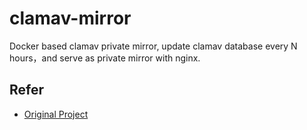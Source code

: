 # clamav-mirror

Docker based clamav private mirror, update clamav database every N hours，and serve as private mirror with nginx.


## Refer

- [Original Project](https://github.com/chmey/docker-clamav-mirror)